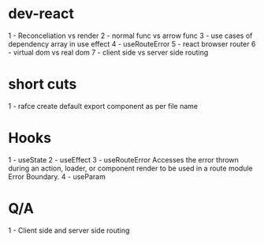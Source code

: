 # dev-react

1 - Reconceliation vs render
2 - normal func vs arrow func
3 - use cases of dependency array in use effect
4 - useRouteError
5 - react browser router
6 - virtual dom vs real dom
7 - client side vs server side routing

# short cuts

1 - rafce create default export component as per file name

# Hooks

1 - useState
2 - useEffect
3 - useRouteError Accesses the error thrown during an action, loader, or component render to be used in a route module Error Boundary.
4 - useParam

# Q/A

1 - Client side and server side routing

